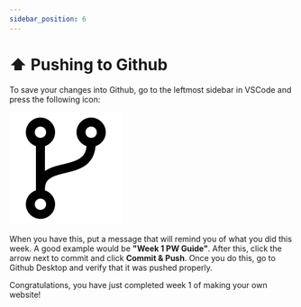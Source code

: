 ```yaml
---
sidebar_position: 6
---
```


# ⬆️ Pushing to Github

To save your changes into Github, go to the leftmost sidebar in VSCode and press the following icon:

![Branch Icon](branch.png "Branch Icon")

When you have this, put a message that will remind you of what you did this week. A good example would be __"Week 1 PW Guide"__. After this, click the arrow next to commit and click __Commit & Push__. Once you do this, go to Github Desktop and verify that it was pushed properly.

Congratulations, you have just completed week 1 of making your own website!